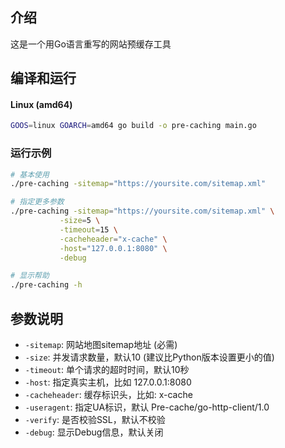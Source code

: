 ## 介绍

这是一个用Go语言重写的网站预缓存工具

## 编译和运行

#### Linux (amd64)
```bash
GOOS=linux GOARCH=amd64 go build -o pre-caching main.go
```

### 运行示例
```bash
# 基本使用
./pre-caching -sitemap="https://yoursite.com/sitemap.xml"

# 指定更多参数
./pre-caching -sitemap="https://yoursite.com/sitemap.xml" \
           -size=5 \
           -timeout=15 \
           -cacheheader="x-cache" \
           -host="127.0.0.1:8080" \
           -debug

# 显示帮助
./pre-caching -h
```

## 参数说明

- `-sitemap`: 网站地图sitemap地址 (必需)
- `-size`: 并发请求数量，默认10 (建议比Python版本设置更小的值)
- `-timeout`: 单个请求的超时时间，默认10秒
- `-host`: 指定真实主机，比如 127.0.0.1:8080
- `-cacheheader`: 缓存标识头，比如: x-cache
- `-useragent`: 指定UA标识，默认 Pre-cache/go-http-client/1.0
- `-verify`: 是否校验SSL，默认不校验
- `-debug`: 显示Debug信息，默认关闭
